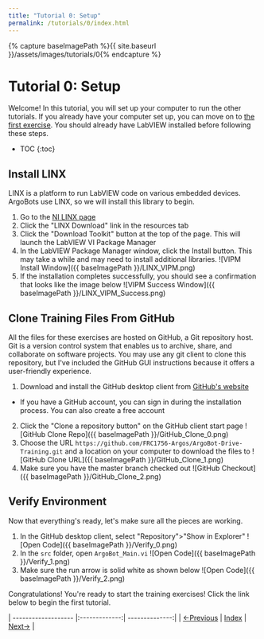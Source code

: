 ```yaml
---
title: "Tutorial 0: Setup"
permalink: /tutorials/0/index.html
---
```

[PREV]: /index.html
[HOME]: /index.html
[NEXT]: /tutorials/1/index.html

{% capture baseImagePath %}{{ site.baseurl }}/assets/images/tutorials/0{% endcapture %}

# Tutorial 0: Setup

Welcome!  In this tutorial, you will set up your computer to run the other tutorials.
If you already have your computer set up, you can move on to [the first exercise][NEXT].
You should already have LabVIEW installed before following these steps.

* TOC
{:toc}

## Install LINX

LINX is a platform to run LabVIEW code on various embedded devices.
ArgoBots use LINX, so we will install this library to begin.

1. Go to the [NI LINX page](http://sine.ni.com/nips/cds/view/p/lang/en/nid/212478)
2. Click the "LINX Download" link in the resources tab
3. Click the "Download Toolkit" button at the top of the page.  This will launch the LabVIEW VI Package Manager
4. In the LabVIEW Package Manager window, click the Install button.  This may take a while and may need to install additional libraries.
   ![VIPM Install Window]({{ baseImagePath }}/LINX_VIPM.png)
5. If the installation completes successfully, you should see a confirmation that looks like the image below
   ![VIPM Success Window]({{ baseImagePath }}/LINX_VIPM_Success.png)

## Clone Training Files From GitHub

All the files for these exercises are hosted on GitHub, a Git repository host.
Git is a version control system that enables us to archive, share, and collaborate on software projects.
You may use any git client to clone this repository, but I've included the GitHub GUI instructions because it offers a user-friendly experience.

1. Download and install the GitHub desktop client from [GitHub's website](https://desktop.github.com/)
  - If you have a GitHub account, you can sign in during the installation process.  You can also create a free account
2. Click the "Clone a repository button" on the GitHub client start page
   ![GitHub Clone Repo]({{ baseImagePath }}/GitHub_Clone_0.png)
3. Choose the URL `https://github.com/FRC1756-Argos/ArgoBot-Drive-Training.git` and a location on your computer to download the files to
   ![GitHub Clone URL]({{ baseImagePath }}/GitHub_Clone_1.png)
4. Make sure you have the master branch checked out
   ![GitHub Checkout]({{ baseImagePath }}/GitHub_Clone_2.png)

## Verify Environment

Now that everything's ready, let's make sure all the pieces are working.

1. In the GitHub desktop client, select "Repository">"Show in Explorer"
   ![Open Code]({{ baseImagePath }}/Verify_0.png)
2. In the `src` folder, open `ArgoBot_Main.vi`
   ![Open Code]({{ baseImagePath }}/Verify_1.png)
3. Make sure the run arrow is solid white as shown below
   ![Open Code]({{ baseImagePath }}/Verify_2.png)

Congratulations!  You're ready to start the training exercises!  Click the link below to begin the first tutorial.

| ------------------- |:-------------:| --------------:|
| [<-Previous][PREV]  | [Index][HOME] | [Next->][NEXT] |